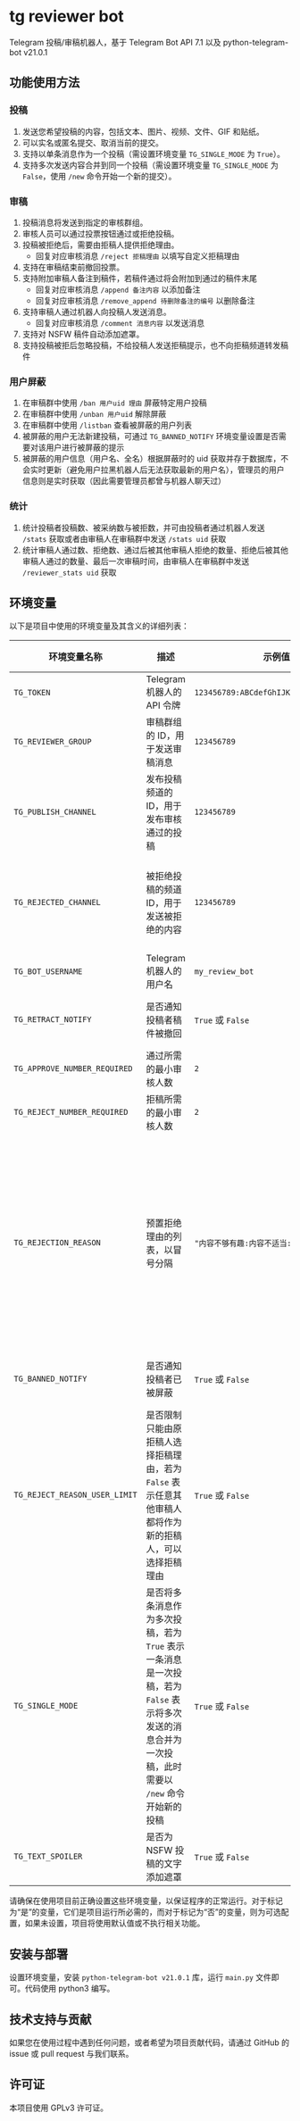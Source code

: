 # tg reviewer bot

Telegram 投稿/审稿机器人，基于 Telegram Bot API 7.1 以及 python-telegram-bot v21.0.1

## 功能使用方法

### 投稿

1. 发送您希望投稿的内容，包括文本、图片、视频、文件、GIF 和贴纸。
2. 可以实名或匿名提交、取消当前的提交。
3. 支持以单条消息作为一个投稿（需设置环境变量 `TG_SINGLE_MODE` 为 `True`）。
4. 支持多次发送内容合并到同一个投稿（需设置环境变量 `TG_SINGLE_MODE` 为 `False`，使用 `/new` 命令开始一个新的提交）。

### 审稿

1. 投稿消息将发送到指定的审核群组。
2. 审核人员可以通过投票按钮通过或拒绝投稿。
3. 投稿被拒绝后，需要由拒稿人提供拒绝理由。
    - 回复对应审核消息 `/reject 拒稿理由` 以填写自定义拒稿理由
4. 支持在审稿结束前撤回投票。
5. 支持附加审稿人备注到稿件，若稿件通过将会附加到通过的稿件末尾
    - 回复对应审核消息 `/append 备注内容` 以添加备注
    - 回复对应审核消息 `/remove_append 待删除备注的编号` 以删除备注
6. 支持审稿人通过机器人向投稿人发送消息。
    - 回复对应审核消息 `/comment 消息内容` 以发送消息
7. 支持对 NSFW 稿件自动添加遮罩。
8. 支持投稿被拒后忽略投稿，不给投稿人发送拒稿提示，也不向拒稿频道转发稿件

### 用户屏蔽

1. 在审稿群中使用 `/ban 用户uid 理由` 屏蔽特定用户投稿
2. 在审稿群中使用 `/unban 用户uid` 解除屏蔽
3. 在审稿群中使用 `/listban` 查看被屏蔽的用户列表
4. 被屏蔽的用户无法新建投稿，可通过 `TG_BANNED_NOTIFY` 环境变量设置是否需要对该用户进行被屏蔽的提示
5. 被屏蔽的用户信息（用户名、全名）根据屏蔽时的 uid 获取并存于数据库，不会实时更新（避免用户拉黑机器人后无法获取最新的用户名），管理员的用户信息则是实时获取（因此需要管理员都曾与机器人聊天过）

### 统计

1. 统计投稿者投稿数、被采纳数与被拒数，并可由投稿者通过机器人发送 `/stats` 获取或者由审稿人在审稿群中发送 `/stats uid` 获取
2. 统计审稿人通过数、拒绝数、通过后被其他审稿人拒绝的数量、拒绝后被其他审稿人通过的数量、最后一次审稿时间，由审稿人在审稿群中发送 `/reviewer_stats uid` 获取

## 环境变量

以下是项目中使用的环境变量及其含义的详细列表：

| 环境变量名称                  | 描述                                                                                                                                                | 示例值                                 | 是否必须                                                       |
| ----------------------------- | --------------------------------------------------------------------------------------------------------------------------------------------------- | -------------------------------------- | -------------------------------------------------------------- |
| `TG_TOKEN`                    | Telegram 机器人的 API 令牌                                                                                                                          | `123456789:ABCdefGhIJKlmNopQRSTuvwxYz` | 是                                                             |
| `TG_REVIEWER_GROUP`           | 审稿群组的 ID，用于发送审稿消息                                                                                                                     | `123456789`                            | 是                                                             |
| `TG_PUBLISH_CHANNEL`          | 发布投稿频道的 ID，用于发布审核通过的投稿                                                                                                           | `123456789`                            | 是                                                             |
| `TG_REJECTED_CHANNEL`         | 被拒绝投稿的频道 ID，用于发送被拒绝的内容                                                                                                           | `123456789`                            | 否，若不存在则不转发被拒稿件                                   |
| `TG_BOT_USERNAME`             | Telegram 机器人的用户名                                                                                                                             | `my_review_bot`                        | 是                                                             |
| `TG_RETRACT_NOTIFY`           | 是否通知投稿者稿件被撤回                                                                                                                            | `True` 或 `False`                      | 否，默认为 True                                                |
| `TG_APPROVE_NUMBER_REQUIRED`  | 通过所需的最小审核人数                                                                                                                              | `2`                                    | 否，默认为 2                                                   |
| `TG_REJECT_NUMBER_REQUIRED`   | 拒稿所需的最小审核人数                                                                                                                              | `2`                                    | 否，默认为 2                                                   |
| `TG_REJECTION_REASON`         | 预置拒绝理由的列表，以冒号分隔                                                                                                                      | `"内容不够有趣:内容不适当:重复投稿"`   | 否，若无，则只支持自定义理由和因重复而拒稿时的预置理由以及忽略 |
| `TG_BANNED_NOTIFY`            | 是否通知投稿者已被屏蔽                                                                                                                              | `True` 或 `False`                      | 否，默认为 True                                                |
| `TG_REJECT_REASON_USER_LIMIT` | 是否限制只能由原拒稿人选择拒稿理由，若为 `False` 表示任意其他审稿人都将作为新的拒稿人，可以选择拒稿理由                                             | `True` 或 `False`                      | 否，默认为 True                                                |
| `TG_SINGLE_MODE`              | 是否将多条消息作为多次投稿，若为 `True` 表示一条消息是一次投稿，若为 `False` 表示将多次发送的消息合并为一次投稿，此时需要以 `/new` 命令开始新的投稿 | `True` 或 `False`                      | 否，默认为 True                                                |
| `TG_TEXT_SPOILER`             | 是否为 NSFW 投稿的文字添加遮罩                                                                                                                      | `True` 或 `False`                      | 否，默认为 True                                                |

请确保在使用项目前正确设置这些环境变量，以保证程序的正常运行。对于标记为“是”的变量，它们是项目运行所必需的，而对于标记为“否”的变量，则为可选配置，如果未设置，项目将使用默认值或不执行相关功能。

## 安装与部署

设置环境变量，安装 `python-telegram-bot v21.0.1` 库，运行 `main.py` 文件即可。代码使用 python3 编写。

## 技术支持与贡献

如果您在使用过程中遇到任何问题，或者希望为项目贡献代码，请通过 GitHub 的 issue 或 pull request 与我们联系。

## 许可证

本项目使用 GPLv3 许可证。

